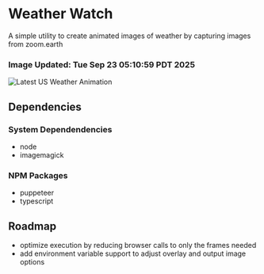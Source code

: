 # Weather Watch

A simple utility to create animated images of weather by capturing images from zoom.earth

### Image Updated: Tue Sep 23 05:10:59 PDT 2025

![Latest US Weather Animation](animations/2025-09-23.webp)

## Dependencies
### System Dependendencies
* node
* imagemagick
### NPM Packages
* puppeteer
* typescript

## Roadmap
* optimize execution by reducing browser calls to only the frames needed
* add environment variable support to adjust overlay and output image options
